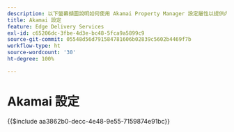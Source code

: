 ```yaml
---
description: 以下螢幕擷圖說明如何使用 Akamai Property Manager 設定屬性以提供內容。**基本設定以紅色圓圈標示。**
title: Akamai 設定
feature: Edge Delivery Services
exl-id: c65206dc-3fbe-4d3e-bc48-5fca9a5899c9
source-git-commit: 05548d56d791584781606b02839c5602b4469f7b
workflow-type: ht
source-wordcount: '30'
ht-degree: 100%

---
```


# Akamai 設定

{{$include aa3862b0-decc-4e48-9e55-7159874e91bc}}
